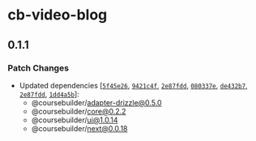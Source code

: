 # cb-video-blog

## 0.1.1

### Patch Changes

- Updated dependencies
  [[`5f45e26`](https://github.com/badass-courses/course-builder/commit/5f45e2637c3742e88f7f26127356710edac5b763),
  [`9421c4f`](https://github.com/badass-courses/course-builder/commit/9421c4f1db7eb84728abca79bf68acb0b5ee2671),
  [`2e87fdd`](https://github.com/badass-courses/course-builder/commit/2e87fdd4397848939dbcc8cb7b0fae53267fdc62),
  [`080337e`](https://github.com/badass-courses/course-builder/commit/080337ef60c1e62e762673266b2478b7cd141b33),
  [`de432b7`](https://github.com/badass-courses/course-builder/commit/de432b78352899adbb830dec8872e82af8823e20),
  [`2e87fdd`](https://github.com/badass-courses/course-builder/commit/2e87fdd4397848939dbcc8cb7b0fae53267fdc62),
  [`1dd4a5b`](https://github.com/badass-courses/course-builder/commit/1dd4a5bbd2b737ab45431256139134d56c0686ec)]:
  - @coursebuilder/adapter-drizzle@0.5.0
  - @coursebuilder/core@0.2.2
  - @coursebuilder/ui@1.0.14
  - @coursebuilder/next@0.0.18
